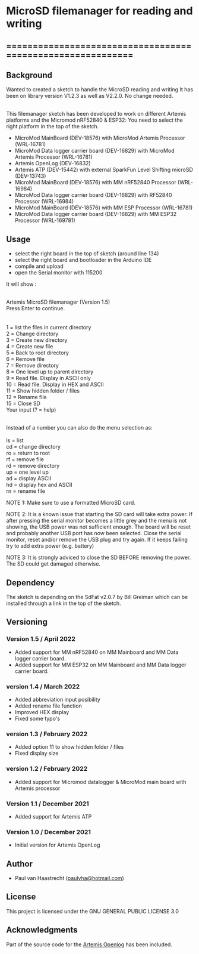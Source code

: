 #  MicroSD filemanager for reading and writing
## ===========================================================

## Background
Wanted to created a sketch to handle the MicroSD reading and writing
It has been on library version V1.2.3 as well as V2.2.0. No change needed.

<br> This filemanager sketch has been developed to work on different Artemis platforms and the Micromod nRF52840 & ESP32:
You need to select the right platform in the top of the sketch.

* MicroMod MainBoard (DEV-18576) with MicroMod Artemis Processor (WRL-16781)
* MicroMod Data logger carrier board (DEV-16829) with MicroMod Artemis Processor (WRL-16781)
* Artemis OpenLog (DEV-16832)
* Artemis ATP (DEV-15442) with external SparkFun Level Shifting microSD (DEV-13743)
* MicroMod MainBoard (DEV-18576) with MM nRF52840 Processor (WRL-16984)
* MicroMod Data logger carrier board (DEV-16829) with RF52840 Processor (WRL-16984)
* MicroMod MainBoard (DEV-18576) with MM ESP Processor (WRL-16781)
* MicroMod Data logger carrier board (DEV-16829) with MM ESP32 Processor (WRL-169781)

## Usage
* select the right board in the top of sketch (around line 134)
* select the right board and bootloader in the Arduino IDE
* compile and upload
* open the Serial monitor with 115200

It will show :

<br>Artemis MicroSD filemanager (Version 1.5)
<br>Press Enter to continue.
<br>
<br>
<br>1  = list the files in current directory
<br>2  = Change directory
<br>3  = Create new directory
<br>4  = Create new file
<br>5  = Back to root directory
<br>6  = Remove file
<br>7  = Remove directory
<br>8  = One level up to parent directory
<br>9  = Read file. Display in ASCII only
<br>10 = Read file. Display in HEX and ASCII
<br>11 = Show hidden folder / files
<br>12 = Rename file
<br>15 = Close SD
<br>Your input (? = help)

<br>Instead of a number you can also do the menu selection as:
<br>
<br>ls = list
<br>cd = change directory
<br>ro = return to root
<br>rf = remove file
<br>rd = remove directory
<br>up = one level up
<br>ad = display ASCII
<br>hd = display hex and ASCII
<br>rn = rename file
<br>

NOTE 1:
Make sure to use a formatted MicroSD card.

NOTE 2:
It is a known issue that starting the SD card will take extra power. If after pressing <enter> the serial monitor becomes a little grey and the menu is not showing, the USB power was not sufficient enough. The board will be reset and probably another USB port has now been selected. Close the serial monitor, reset and/or remove the USB plug and try again. If it keeps failing try to add extra power (e.g. battery)

NOTE 3:
It is strongly adviced to close the SD BEFORE removing the power. The SD could get damaged otherwise.

## Dependency
The sketch is depending on the SdFat v2.0.7 by Bill Greiman which can be installed through a link in the top of the sketch.

## Versioning

### Version 1.5 / April 2022
 *  Added support for MM nRF52840 on MM Mainboard and MM Data logger carrier board.
 *  Added support for MM ESP32 on MM Mainboard and MM Data logger carrier board.

### version 1.4 / March 2022
 * Added abbreviation input posibility
 * Added rename file function
 * Improved HEX display
 * Fixed some typo's

### version 1.3 / February 2022
 * Added option 11 to show hidden folder / files
 * Fixed display size

### version 1.2 / February 2022
 * Added support for Micromod datalogger & MicroMod main board with Artemis processor

### Version 1.1 / December 2021
 * Added support for Artemis ATP

### Version 1.0 / December 2021
 * Initial version for Artemis OpenLog

## Author
 * Paul van Haastrecht (paulvha@hotmail.com)

## License
This project is licensed under the GNU GENERAL PUBLIC LICENSE 3.0

## Acknowledgments
Part of the source code for the [Artemis Openlog](https://github.com/sparkfun/OpenLog_Artemis) has been included.
